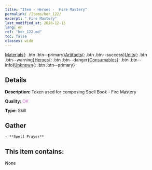 ```yaml
---
title: "Item - Heroes -  Fire Mastery"
permalink: /Items/her_122/
excerpt: " Fire Mastery"
last_modified_at: 2020-12-13
lang: en
ref: "her_122.md"
toc: false
classes: wide
---
```

 [Materials](/Items/){: .btn .btn--primary}[Artifacts](/Items/Artifacts/){: .btn .btn--success}[Units](/Items/Units/){: .btn .btn--warning}[Heroes](/Items/Heroes/){: .btn .btn--danger}[Consumables](/Items/Consumables/){: .btn .btn--info}[Unknown](/Items/Unknown/){: .btn .btn--primary}

## Details
 **Description:** Token used for composing Spell Book - Fire Mastery

 **Quality:** <span style="color: #DA70D6">OK</span>

 **Type:** Skill

## Gather

    - **Spell Prayer** 



## This item contains:

  None


